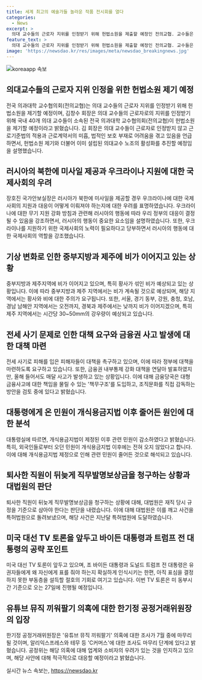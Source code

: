 ```yaml
---
title: 세계 최고의 예술가들 놀라운 작품 전시회를 열다
categories:
  - News
excerpt: >
  의대 교수들의 근로자 지위를 인정받기 위해 헌법소원을 제출할 예정인 전의교협. 교수들은 근로기준법 적용과 함께 보호장치가 필요하다고 주장. 러시아의 북한에 무기 공급에 우크라에 대한 무기 지원 재검토 방침과 관련, 대통령실은 외국인 민원편지가 개식용금지법 이후 사라졌다 밝힘. 퇴사한 직원의 직무발명보상금 청구에 대한 대법 판단과 바이든과 트럼프의 TV토론, 그리고 유튜브 뮤직 끼워팔기 의혹에 대한 공정위 조사도 진행 중임. (150자)
feature_text: >
  의대 교수들의 근로자 지위를 인정받기 위해 헌법소원을 제출할 예정인 전의교협. 교수들은 근로기준법 적용과 함께 보호장치가 필요하다고 주장. 러시아의 북한에 무기 공급에 우크라에 대한 무기 지원 재검토 방침과 관련, 대통령실은 외국인 민원편지가 개식용금지법 이후 사라졌다 밝힘. 퇴사한 직원의 직무발명보상금 청구에 대한 대법 판단과 바이든과 트럼프의 TV토론, 그리고 유튜브 뮤직 끼워팔기 의혹에 대한 공정위 조사도 진행 중임. (150자)
image: 'https://newsdao.kr/res/images/meta/newsdao_breakingnews.jpg'
---
```


<p><img src="https://newsdao.kr/res/images/meta/newsdao_breakingnews.jpg" alt="koreaapp 속보" /></p>

<h2 data-ke-size="size26">의대교수들의 근로자 지위 인정을 위한 헌법소원 제기 예정</h2>

<p data-ke-size="size16">전국 의과대학 교수협의회(전의교협)는 의대 교수들의 근로자 지위를 인정받기 위해 헌법소원을 제기할 예정이며, 김창수 회장은 의대 교수들의 근로자로의 지위를 인정받기 위해 국내 40개 의대 교수들이 소속된 전국 의과대학 교수협의회(전의교협)이 헌법소원을 제기할 예정이라고 밝혔습니다. 김 회장은 의대 교수들이 근로자로 인정받지 않고 근로기준법의 적용과 근로계약서의 미흡, 법적인 보호 부재로 어려움을 겪고 있음을 언급하면서, 헌법소원 제기와 더불어 이미 설립된 의대교수 노조의 활성화를 추진할 예정임을 설명했습니다.</p>

<h2 data-ke-size="size26">러시아의 북한에 미사일 제공과 우크라이나 지원에 대한 국제사회의 우려</h2>

<p data-ke-size="size16">장호진 국가안보실장은 러시아가 북한에 미사일을 제공할 경우 우크라이나에 대한 국제사회의 지원과 대응이 어떻게 이뤄져야 하는지에 대한 우려를 표명하였습니다. 우크라이나에 대한 무기 지원 강화 방침과 관련해 러시아의 행동에 따라 우리 정부의 대응이 결정될 수 있음을 강조하면서, 러시아의 행동이 중요한 요소임을 설명하였습니다. 또한, 우크라이나를 지원하기 위한 국제사회의 노력이 필요하다고 당부하면서 러시아의 행동에 대한 국제사회의 역할을 강조했습니다.</p>

<h2 data-ke-size="size26">기상 변화로 인한 중부지방과 제주에 비가 이어지고 있는 상황</h2>

<p data-ke-size="size16">중부지방과 제주지역에 비가 이어지고 있으며, 특히 황사가 섞인 비가 예상되고 있는 상황입니다. 이에 따라 중부지방과 제주 지역에서는 비가 계속될 것으로 예상되며, 해당 지역에서는 황사와 비에 대한 주의가 요구됩니다. 또한, 서울, 경기 동부, 강원, 충청, 호남, 경남 남해안 지역에서는 오전까지, 경북과 제주에서는 낮까지 비가 이어지겠으며, 특히 제주 지역에서는 시간당 30~50mm의 강우량이 예상되고 있습니다.</p>

<h2 data-ke-size="size26">전세 사기 문제로 인한 대책 요구와 금융권 사고 발생에 대한 대책 마련</h2>

<p data-ke-size="size16">전세 사기로 피해를 입은 피해자들이 대책을 촉구하고 있으며, 이에 따라 정부에 대책을 마련하도록 요구하고 있습니다. 또한, 금융권 내부통제 강화 대책을 연달아 발표하였지만, 올해 들어서도 매달 사고가 발생하고 있는 상황입니다. 이에 대해 금융당국은 대형 금융사고에 대한 책임을 물릴 수 있는 '책무구조'를 도입하고, 조직문화를 직접 감독하는 방안을 검토 중에 있다고 밝혔습니다.</p>

<h2 data-ke-size="size26">대통령에게 온 민원이 개식용금지법 이후 줄어든 원인에 대한 분석</h2>

<p data-ke-size="size16">대통령실에 따르면, 개식용금지법이 제정된 이후 관련 민원이 감소하였다고 밝혔습니다. 특히, 외국인들로부터 오던 민원이 개식용금지법 이후에는 전혀 오지 않았다고 합니다. 이에 대해 개식용금지법 제정으로 인해 관련 민원이 줄어든 것으로 해석되고 있습니다.</p>

<h2 data-ke-size="size26">퇴사한 직원이 뒤늦게 직무발명보상금을 청구하는 상황과 대법원의 판단</h2>

<p data-ke-size="size16">퇴사한 직원이 뒤늦게 직무발명보상금을 청구하는 상황에 대해, 대법원은 재직 당시 규정을 기준으로 삼아야 한다는 판단을 내렸습니다. 이에 대해 대법원은 이를 깨고 사건을 특허법원으로 돌려보냈으며, 해당 사건은 지난달 특허법원에 도달하였습니다.</p>

<h2 data-ke-size="size26">미국 대선 TV 토론을 앞두고 바이든 대통령과 트럼프 전 대통령의 공략 포인트</h2>

<p data-ke-size="size16">미국 대선 TV 토론이 앞두고 있으며, 조 바이든 대통령과 도널드 트럼프 전 대통령은 유권자들에게 왜 자신에게 표를 줘야 하는지 확실하게 인식시키는 한편, 아직 표심을 결정하지 못한 부동층을 설득할 절호의 기회로 여기고 있습니다. 이번 TV 토론은 미 동부시간 기준으로 오는 27일에 진행될 예정입니다.</p>

<h2 data-ke-size="size26">유튜브 뮤직 끼워팔기 의혹에 대한 한기정 공정거래위원장의 입장</h2>

<p data-ke-size="size16">한기정 공정거래위원장은 '유튜브 뮤직 끼워팔기' 의혹에 대한 조사가 7월 중에 마무리될 것이며, 알리익스프레스와 테무 등 'C커머스'에 대한 조사도 마무리 단계에 있다고 밝혔습니다. 공정위는 해당 의혹에 대해 업계와 소비자의 우려가 있는 것을 인지하고 있으며, 해당 사안에 대해 적극적으로 대응할 예정이라고 밝혔습니다.</p>
실시간 뉴스 속보는, <a href="https://newsdao.kr" rel="dofollow">https://newsdao.kr</a>


